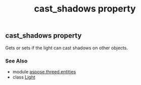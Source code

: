 ﻿---
title: cast_shadows property
second_title: Aspose.3D for Python via .NET API References
description: 
type: docs
weight: 110
url: /python-net/aspose.threed.entities/light/cast_shadows/
is_root: false
---

## cast_shadows property


Gets or sets if the light can cast shadows on other objects.

### See Also
* module [aspose.threed.entities](../../)
* class [Light](/3d/python-net/aspose.threed.entities/light)
